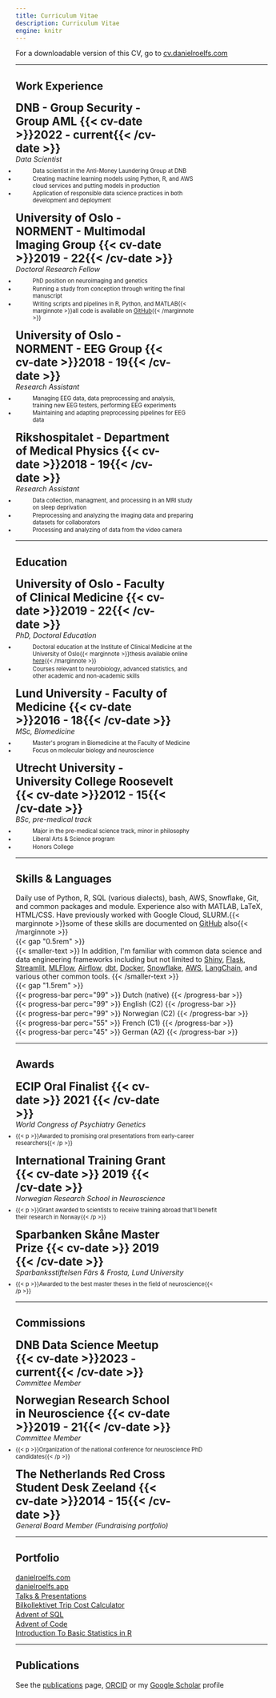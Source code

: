 ```yaml
---
title: Curriculum Vitae
description: Curriculum Vitae
engine: knitr
---
```



<style type="text/css">
ul {
  margin-top: 0.5rem;
  padding-left: 0;
}

li {
  font-size: 80%;
  padding: 0;
  max-width: 80%;
}

ul li:before {
  margin-right: 10px;
}

ol li p, ul li p {
  margin-left: 1.5rem;
  padding-left: 10px;
  width: 80%;
}

ol li:only-child {
  margin-left: 1.5rem;
}

p {
  margin-top: 0;
  margin-bottom: 0.1rem;
}

h3 {
  font-size: 1.4rem;
  margin-top: 0.75rem;
  margin-bottom: 0rem;
  width: 62.5%;
}

@media (max-width: 760px) {
  h3 {
    width: 100%;
  }
}

.cv-date {
  font-style: italic;
  margin-top: 0;
  float: right;
}

.smaller-text {
  font-size: 80%;
  line-height: 1;
}

.progress {
  font-family: 'Cooper Hewitt', sans-serif;
  font-weight: 711;
  width: 45%;
  height: 1.6rem;
  padding: 1px;
  margin: 0.15rem 0;
  background: rgba(0, 0, 0, 0.1);
}

@media (max-width: 760px) {
  .progress {
    width: 100%;
  }
}

.progress-bar {
  font-size: 1.3rem;
  color: white;
  height: 1.6rem;
  box-shadow: 0 0 0 0 none, inset 0 1px rgba(255, 255, 255, 0.1);
}

.progress > .progress-bar {
  padding-left: 5px;
  font-variant-caps: all-small-caps;
  background-color: #555;
}
</style>

For a downloadable version of this CV, go to [cv.danielroelfs.com](https://cv.danielroelfs.com)

------------------------------------------------------------------------

## Work Experience

### DNB - Group Security - Group AML {{< cv-date >}}2022 - current{{< /cv-date >}}

*Data Scientist*

-   Data scientist in the Anti-Money Laundering Group at DNB

-   Creating machine learning models using Python, R, and AWS cloud services and putting models in production

-   Application of responsible data science practices in both development and deployment

### University of Oslo - NORMENT - Multimodal Imaging Group {{< cv-date >}}2019 - 22{{< /cv-date >}}

*Doctoral Research Fellow*

-   PhD position on neuroimaging and genetics

-   Running a study from conception through writing the final manuscript

-   Writing scripts and pipelines in R, Python, and MATLAB{{< marginnote >}}all code is available on [GitHub](https://github.com/norment/open-science){{< /marginnote >}}

### University of Oslo - NORMENT - EEG Group {{< cv-date >}}2018 - 19{{< /cv-date >}}

*Research Assistant*

-   Managing EEG data, data preprocessing and analysis, training new EEG testers, performing EEG experiments

-   Maintaining and adapting preprocessing pipelines for EEG data

### Rikshospitalet - Department of Medical Physics {{< cv-date >}}2018 - 19{{< /cv-date >}}

*Research Assistant*

-   Data collection, managment, and processing in an MRI study on sleep deprivation

-   Preprocessing and analyzing the imaging data and preparing datasets for collaborators

-   Processing and analyzing of data from the video camera

------------------------------------------------------------------------

## Education

### University of Oslo - Faculty of Clinical Medicine {{< cv-date >}}2019 - 22{{< /cv-date >}}

*PhD, Doctoral Education*

-   Doctoral education at the Institute of Clinical Medicine at the University of Oslo{{< marginnote >}}thesis available online [here](https://thesis.danielroelfs.app){{< /marginnote >}}

-   Courses relevant to neurobiology, advanced statistics, and other academic and non-academic skills

### Lund University - Faculty of Medicine {{< cv-date >}}2016 - 18{{< /cv-date >}}

*MSc, Biomedicine*

-   Master's program in Biomedicine at the Faculty of Medicine

-   Focus on molecular biology and neuroscience

### Utrecht University - University College Roosevelt {{< cv-date >}}2012 - 15{{< /cv-date >}}

*BSc, pre-medical track*

-   Major in the pre-medical science track, minor in philosophy

-   Liberal Arts & Science program

-   Honors College

------------------------------------------------------------------------

## Skills & Languages

Daily use of Python, R, SQL (various dialects), bash, AWS, Snowflake, Git, and common packages and module. Experience also with MATLAB, LaTeX, HTML/CSS. Have previously worked with Google Cloud, SLURM.{{< marginnote >}}some of these skills are documented on [GitHub](https://github.com/danielroelfs) also{{< /marginnote >}}

{{< gap \"0.5rem\" >}}

{{< smaller-text >}}
In addition, I'm familiar with common data science and data engineering frameworks including but not limited to [Shiny](https://shiny.posit.co), [Flask](https://flask.palletsprojects.com/en/stable/), [Streamlit](https://streamlit.io), [MLFlow](https://mlflow.org), [Airflow](https://airflow.apache.org), [dbt](https://www.getdbt.com), [Docker](https://www.docker.com), [Snowflake](https://www.snowflake.com), [AWS](https://aws.amazon.com), [LangChain](https://www.google.com/search?client=safari&rls=en&q=langchain&ie=UTF-8&oe=UTF-8), and various other common tools.
{{< /smaller-text >}}

{{< gap \"1.5rem\" >}}

{{< progress-bar perc=\"99\" >}} Dutch (native) {{< /progress-bar >}}

{{< progress-bar perc=\"99\" >}} English (C2) {{< /progress-bar >}}

{{< progress-bar perc=\"99\" >}} Norwegian (C2) {{< /progress-bar >}}

{{< progress-bar perc=\"55\" >}} French (C1) {{< /progress-bar >}}

{{< progress-bar perc=\"45\" >}} German (A2) {{< /progress-bar >}}

------------------------------------------------------------------------

## Awards

### ECIP Oral Finalist {{< cv-date >}} 2021 {{< /cv-date >}}

*World Congress of Psychiatry Genetics*

-   {{< p >}}Awarded to promising oral presentations from early-career researchers{{< /p >}}

### International Training Grant {{< cv-date >}} 2019 {{< /cv-date >}}

*Norwegian Research School in Neuroscience*

-   {{< p >}}Grant awarded to scientists to receive training abroad that'll benefit their research in Norway{{< /p >}}

### Sparbanken Skåne Master Prize {{< cv-date >}} 2019 {{< /cv-date >}}

*Sparbanksstiftelsen Färs & Frosta, Lund University*

-   {{< p >}}Awarded to the best master theses in the field of neuroscience{{< /p >}}

------------------------------------------------------------------------

## Commissions

### DNB Data Science Meetup {{< cv-date >}}2023 - current{{< /cv-date >}}

*Committee Member*

### Norwegian Research School in Neuroscience {{< cv-date >}}2019 - 21{{< /cv-date >}}

*Committee Member*

-   {{< p >}}Organization of the national conference for neuroscience PhD candidates{{< /p >}}

### The Netherlands Red Cross Student Desk Zeeland {{< cv-date >}}2014 - 15{{< /cv-date >}}

*General Board Member (Fundraising portfolio)*

------------------------------------------------------------------------

## Portfolio

[danielroelfs.com](https://danielroelfs.com)

[danielroelfs.app](https://danielroelfs.app)

[Talks & Presentations](https://slides.danielroelfs.app)

[Bilkollektivet Trip Cost Calculator](https://bilkollektivet.danielroelfs.app)

[Advent of SQL](https://danielroelfs.github.io/advent-of-sql/)

[Advent of Code](https://danielroelfs.github.io/advent-of-code/)

[Introduction To Basic Statistics in R](https://norment.github.io/IntroToBasicStatisticsInR/)

------------------------------------------------------------------------

## Publications

See the [publications](../../publications) page, [ORCID](https://orcid.org/0000-0002-1083-002X) or my [Google Scholar](https://scholar.google.com/citations?hl=en&user=QmVQcsAAAAAJ&view_op=list_works&sortby=pubdate) profile
